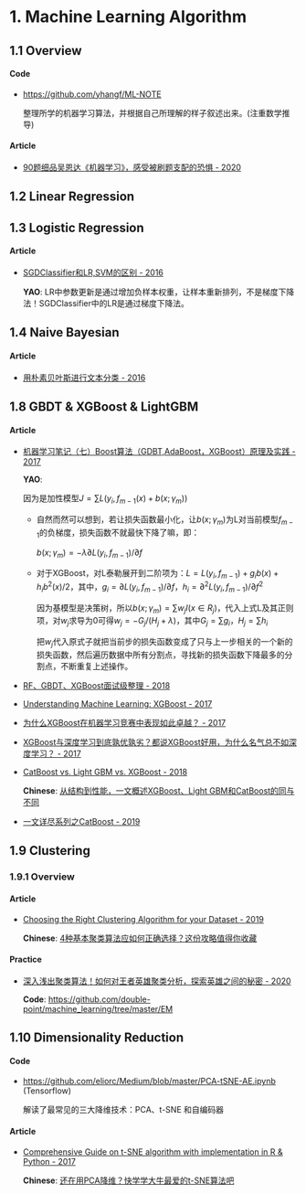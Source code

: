 
# 1. Machine Learning Algorithm

## 1.1 Overview

#### Code

- <https://github.com/yhangf/ML-NOTE>

    整理所学的机器学习算法，并根据自己所理解的样子叙述出来。(注重数学推导)

#### Article

- [90题细品吴恩达《机器学习》，感受被刷题支配的恐惧 - 2020](https://mp.weixin.qq.com/s?__biz=MzIwODI2NDkxNQ==&mid=2247487535&idx=2&sn=7fe066222397006bdabcc8952ecdeae0)


## 1.2 Linear Regression


## 1.3 Logistic Regression

#### Article

- [SGDClassifier和LR,SVM的区别 - 2016](https://blog.csdn.net/tianbwin2995/article/details/51853869)

    **YAO**: LR中参数更新是通过增加负样本权重，让样本重新排列，不是梯度下降法！SGDClassifier中的LR是通过梯度下降法。


## 1.4 Naive Bayesian

#### Article

- [用朴素贝叶斯进行文本分类 - 2016](http://www.sohu.com/a/57924447_308467)


## 1.8 GBDT & XGBoost & LightGBM

#### Article

- [机器学习笔记（七）Boost算法（GDBT,AdaBoost，XGBoost）原理及实践 - 2017](https://blog.csdn.net/sinat_22594309/article/details/60957594)

    **YAO**:

    因为是加性模型$J=\sum L(y_i, f_{m-1}(x) + b(x;\gamma_m))$
    
    - 自然而然可以想到，若让损失函数最小化，让$b(x;\gamma_m)$为L对当前模型$f_{m-1}$的负梯度，损失函数不就最快下降了嘛，即：

        $b(x;\gamma_m) = -\lambda \partial L(y_i, f_{m-1}) / \partial f$

    - 对于XGBoost，对L泰勒展开到二阶项为：$L = L(y_i,f_{m-1}) + g_ib(x) + h_ib^2(x)/2$，其中，$g_i = \partial L(y_i,f_{m-1})/\partial f$，$h_i = \partial^2 L(y_i, f_{m-1})/\partial f^2$

        因为基模型是决策树，所以$b(x;\gamma_m) = \sum w_jI(x \in R_j)$，代入上式L及其正则项，对$w_j$求导为0可得$w_j=-G_j/(H_j + \lambda)$，其中$G_j = \sum g_i$，$H_j = \sum h_i$

        把$w_j$代入原式子就把当前步的损失函数变成了只与上一步相关的一个新的损失函数，然后遍历数据中所有分割点，寻找新的损失函数下降最多的分割点，不断重复上述操作。

- [RF、GBDT、XGBoost面试级整理 - 2018](https://blog.csdn.net/meyh0x5vdtk48p2/article/details/79276307)

- [Understanding Machine Learning: XGBoost - 2017](https://blogs.ancestry.com/ancestry/2017/12/18/understanding-machine-learning-xgboost/)

- [为什么XGBoost在机器学习竞赛中表现如此卓越？ - 2017](https://blog.csdn.net/Uwr44UOuQcNsUQb60zk2/article/details/78495763)

- [XGBoost与深度学习到底孰优孰劣？都说XGBoost好用，为什么名气总不如深度学习？ - 2017](https://www.codercto.com/a/5669.html)

- [CatBoost vs. Light GBM vs. XGBoost - 2018](https://towardsdatascience.com/catboost-vs-light-gbm-vs-xgboost-5f93620723db)

    **Chinese**: [从结构到性能，一文概述XGBoost、Light GBM和CatBoost的同与不同](https://mp.weixin.qq.com/s?__biz=MzUxNjcxMjQxNg==&mid=2247491325&idx=4&sn=5ed726c8a3560a0eac1413a17e56b9cb)

- [一文详尽系列之CatBoost - 2019](https://mp.weixin.qq.com/s?__biz=MzIwODI2NDkxNQ==&mid=2247486708&idx=3&sn=9cf831ba8db248b4d708a375daddd122)


## 1.9 Clustering

### 1.9.1 Overview

#### Article

- [Choosing the Right Clustering Algorithm for your Dataset - 2019](https://www.kdnuggets.com/2019/10/right-clustering-algorithm.html)

    **Chinese**: [4种基本聚类算法应如何正确选择？这份攻略值得你收藏](https://mp.weixin.qq.com/s/xCIEWc2KpsjMixXHrzZ1rA)

#### Practice

- [深入浅出聚类算法！如何对王者英雄聚类分析，探索英雄之间的秘密 - 2020](https://mp.weixin.qq.com/s/87tQuHgjB62Gzxu8oTWTXA)

    **Code**: <https://github.com/double-point/machine_learning/tree/master/EM>


## 1.10 Dimensionality Reduction

#### Code

- <https://github.com/eliorc/Medium/blob/master/PCA-tSNE-AE.ipynb> (Tensorflow)

    解读了最常见的三大降维技术：PCA、t-SNE 和自编码器

#### Article

- [Comprehensive Guide on t-SNE algorithm with implementation in R & Python - 2017](https://www.analyticsvidhya.com/blog/2017/01/t-sne-implementation-r-python/)

    **Chinese**: [还在用PCA降维？快学学大牛最爱的t-SNE算法吧](https://blog.csdn.net/dzjx2eotaa24adr/article/details/79132339)